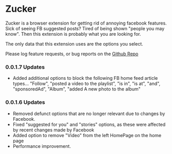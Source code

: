 # Zucker

Zucker is a browser extension for getting rid of annoying facebook features. Sick of seeing FB suggested posts? Tired of being shown "people you may know". Then this extension is probably what you are looking for.

The only data that this extension uses are the options you select.

Please log feature requests, or bug reports on the [Github Repo](https://github.com/omegadefender/Zucker/issues)

### 0.0.1.7 Updates

- Added additional options to block the following FB home feed article types... "Follow", "posted a video to the playlist", "is in", "is at", "and", "sponsoredAd", "Album", "added A new photo to the album" 

### 0.0.1.6 Updates

- Removed defunct options that are no longer relevant due to changes by Facebook.
- Fixed "suggested for you" and "stories" options, as these were affected by recent changes made by Facebook
- Added option to remove "Video" from the left HomePage on the home page
- Performance improvement.